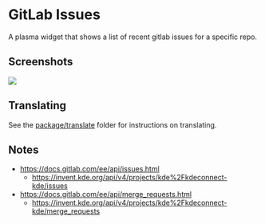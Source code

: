 # GitLab Issues

A plasma widget that shows a list of recent gitlab issues for a specific repo.

## Screenshots

![](https://i.imgur.com/QUK1t6p.png)

## Translating

See the [package/translate](package/translate) folder for instructions on translating.

## Notes

* https://docs.gitlab.com/ee/api/issues.html
	* https://invent.kde.org/api/v4/projects/kde%2Fkdeconnect-kde/issues
* https://docs.gitlab.com/ee/api/merge_requests.html
	* https://invent.kde.org/api/v4/projects/kde%2Fkdeconnect-kde/merge_requests
